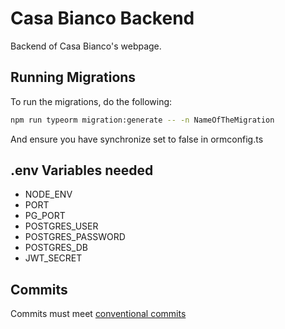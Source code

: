 # Casa Bianco Backend

Backend of Casa Bianco's webpage.

## Running Migrations

To run the migrations, do the following:

```bash
npm run typeorm migration:generate -- -n NameOfTheMigration
```

And ensure you have synchronize set to false in ormconfig.ts

## .env Variables needed

- NODE_ENV
- PORT
- PG_PORT
- POSTGRES_USER
- POSTGRES_PASSWORD
- POSTGRES_DB
- JWT_SECRET

## Commits

Commits must meet [conventional commits](https://www.conventionalcommits.org/en/v1.0.0/)
